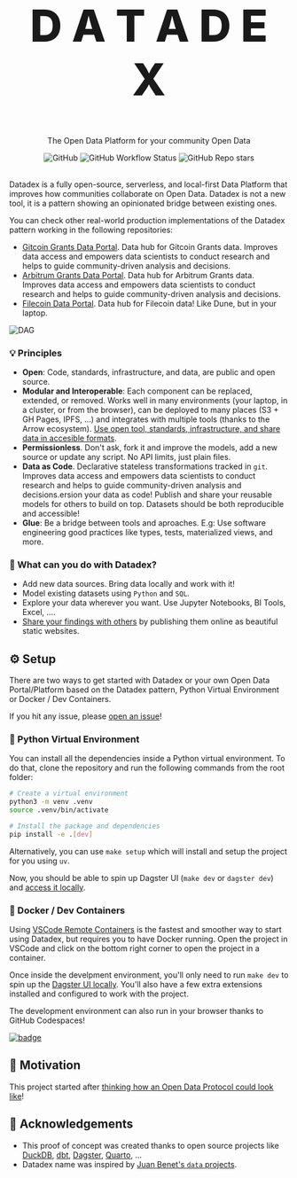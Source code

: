 <p align="center">
  <h1 style="font-size:80px; font-weight: 800;" align="center">D A T A D E X</h1>
  <p align="center">The Open Data Platform for your community Open Data</a> </p>
</p>

<div align="center">
  <img alt="GitHub" src="https://img.shields.io/github/license/davidgasquez/datadex?style=flat-square">
  <img alt="GitHub Workflow Status" src="https://img.shields.io/github/actions/workflow/status/davidgasquez/datadex/ci.yml?style=flat-square">
  <img alt="GitHub Repo stars" src="https://img.shields.io/github/stars/davidgasquez/datadex?style=flat-square">
</div>

<br>

Datadex is a fully open-source, serverless, and local-first Data Platform that improves how communities collaborate on Open Data. Datadex is not a new tool, it is a pattern showing an opinionated bridge between existing ones.

You can check other real-world production implementations of the Datadex pattern working in the following repositories:

- [Gitcoin Grants Data Portal](https://github.com/davidgasquez/gitcoin-grants-data-portal). Data hub for Gitcoin Grants data. Improves data access and empowers data scientists to conduct research and helps to guide community-driven analysis and decisions.
- [Arbitrum Grants Data Portal](https://github.com/davidgasquez/arbitrum-data-portal).  Data hub for Arbitrum Grants data.  Improves data access and empowers data scientists to conduct research and helps to guide community-driven analysis and decisions.
- [Filecoin Data Portal](https://github.com/davidgasquez/filecoin-data-portal/). Data hub for Filecoin data! Like Dune, but in your laptop.

![DAG](https://github.com/datonic/datadex/assets/1682202/c53cced8-7b83-46a9-9ee9-e699301a49bd)

### 💡 Principles

- **Open**: Code, standards, infrastructure, and data, are public and open source.
- **Modular and Interoperable**: Each component can be replaced, extended, or removed. Works well in many environments (your laptop, in a cluster, or from the browser), can be deployed to many places (S3 + GH Pages, IPFS, ...) and integrates with multiple tools (thanks to the Arrow ecosystem). [Use open tool, standards, infrastructure, and share data in accesible formats](https://voltrondata.com/codex/a-new-frontier).
- **Permissionless**. Don't ask, fork it and improve the models, add a new source or update any script. No API limits, just plain files.
- **Data as Code**. Declarative stateless transformations tracked in `git`. Improves data access and empowers data scientists to conduct research and helps to guide community-driven analysis and decisions.ersion your data as code! Publish and share your reusable models for others to build on top. Datasets should be both reproducible and accessible!
- **Glue**: Be a bridge between tools and aproaches. E.g: Use software engineering good practices like types, tests, materialized views, and more.

### 🚀 What can you do with Datadex?

- Add new data sources. Bring data locally and work with it!
- Model existing datasets using `Python` and `SQL`.
- Explore your data wherever you want. Use Jupyter Notebooks, BI Tools, Excel, ....
- [Share your findings with others](https://datadex.datonic.io/notebooks/2023-01-01-Datadex) by publishing them online as beautiful static websites.

## ⚙️ Setup

There are two ways to get started with Datadex or your own Open Data Portal/Platform based on the Datadex pattern, Python Virtual Environment or Docker / Dev Containers.

If you hit any issue, please [open an issue](https:github.com/datonic/datadex/issues/new)!

### 🐍 Python Virtual Environment

You can install all the dependencies inside a Python virtual environment. To do that, clone the repository and run the following commands from the root folder:

```bash
# Create a virtual environment
python3 -m venv .venv
source .venv/bin/activate

# Install the package and dependencies
pip install -e .[dev]
```

Alternatively, you can use `make setup` which will install and setup the project for you using `uv`.

Now, you should be able to spin up Dagster UI (`make dev` or `dagster dev`) and [access it locally](http://127.0.0.1:3000).

### 🐳 Docker / Dev Containers

Using [VSCode Remote Containers](https://code.visualstudio.com/docs/remote/containers) is the fastest and smoother way to start using Datadex, but requires you to have Docker running. Open the project in VSCode and click on the bottom right corner to open the project in a container.

Once inside the develpment environment, you'll only need to run `make dev` to spin up the [Dagster UI locally](http://127.0.0.1:3000). You'll also have a few extra extensions installed and configured to work with the project.

The development environment can also run in your browser thanks to GitHub Codespaces!

[![badge](https://github.com/codespaces/badge.svg)](https://codespaces.new/davidgasquez/datadex)

## 🎯 Motivation

This project started after [thinking how an Open Data Protocol could look like](https://publish.obsidian.md/davidgasquez/Open+Data)!

## 👏 Acknowledgements

- This proof of concept was created thanks to open source projects like [DuckDB](https://www.duckdb.org/), [dbt](https://getdbt.com), [Dagster](https://dagster.io/), [Quarto](https://quarto.org/), ...
- Datadex name was inspired by [Juan Benet's `data` projects](https://juan.benet.ai/blog/2014-03-11-discussion-scienceexchange/).
